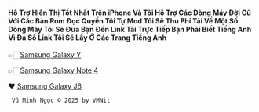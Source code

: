 #### Hỗ Trợ Hiển Thị Tốt Nhất Trên iPhone Và Tôi Hỗ Trợ Các Dòng Máy Đời Cũ Với Các Bản Rom Đọc Quyền Tôi Tự Mod Tôi Sẽ Thu Phí Tải Về Một Số Dòng Máy Tôi Sẽ Đưa Bạn Đến Link Tải Trực Tiếp Bạn Phải Biết Tiếng Anh Vì Đa Số Link Tôi Sẽ Lấy Ở Các Trang Tiếng Anh

👉🏻[Samsung Galaxy Y](https://github.com/vuminhngocpt/romgalaxyy)

👉🏻[Samsung Galaxy Note 4](https://github.com/vuminhngocpt/galaxy-note4-t)

❤️ [Samsung Galaxy J6](test)

     Vũ Minh Ngọc © 2025 by VMNit
